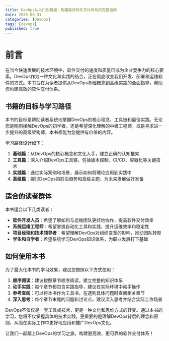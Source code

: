 ```yaml
---
title: DevOps从入门到精通：构建高效软件交付体系的完整指南
date: 2025-08-31
categories: [DevOps]
tags: [devops]
published: true
---
```


# 前言

在当今快速发展的技术环境中，软件交付的速度和质量已成为企业竞争力的核心要素。DevOps作为一种文化和实践的结合，正在彻底改变我们开发、部署和运维软件的方式。本书旨在为读者提供从DevOps基础概念到高级实践的全面指导，帮助您构建高效的软件交付体系。

## 书籍的目标与学习路径

本书的目标是帮助读者系统地掌握DevOps的核心理念、工具链和最佳实践。无论您是刚刚接触DevOps的初学者，还是希望深化理解的中级工程师，或是寻求进一步提升的高级架构师，本书都能为您提供有价值的内容。

学习路径设计如下：
1. **基础篇**：从DevOps的核心概念和文化入手，建立正确的认知框架
2. **工具篇**：深入介绍DevOps工具链，包括版本控制、CI/CD、容器化等关键技术
3. **实践篇**：通过实际案例和场景，展示如何将理论应用到实践中
4. **高级篇**：探讨DevOps的前沿趋势和高级主题，为未来发展做好准备

## 适合的读者群体

本书适合以下几类读者：
- **软件开发人员**：希望了解如何与运维团队更好地协作，提高软件交付效率
- **系统运维工程师**：希望掌握自动化工具和实践，提升运维效率和稳定性
- **项目经理和技术领导者**：希望理解DevOps对组织变革的影响，推动团队转型
- **学生和自学者**：希望系统学习DevOps知识体系，为职业发展打下基础

## 如何使用本书

为了最大化本书的学习效果，建议您按照以下方式使用：

1. **顺序阅读**：建议按照章节顺序阅读，建立完整的知识体系
2. **动手实践**：每个章节都包含实践指导，建议在实际环境中动手操作
3. **参考查阅**：可以将本书作为工具书，在遇到具体问题时查阅相关章节
4. **深入思考**：每个章节末尾的问题和讨论点，建议深入思考并结合实际工作场景

DevOps不仅仅是一套工具或技术，更是一种文化和思维方式的转变。通过本书的学习，您将不仅掌握具体的技术实践，更重要的是理解DevOps背后的理念和原则，从而在实际工作中更好地应用和推广DevOps文化。

让我们一起踏上DevOps的学习之旅，构建更高效、更可靠的软件交付体系！
